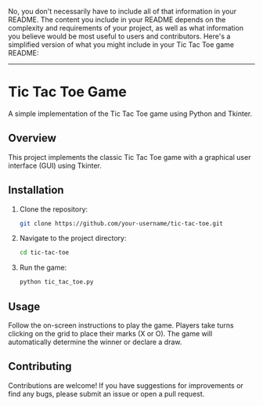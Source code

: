 No, you don't necessarily have to include all of that information in your README. The content you include in your README depends on the complexity and requirements of your project, as well as what information you believe would be most useful to users and contributors. Here's a simplified version of what you might include in your Tic Tac Toe game README:

---

# Tic Tac Toe Game

A simple implementation of the Tic Tac Toe game using Python and Tkinter.

## Overview

This project implements the classic Tic Tac Toe game with a graphical user interface (GUI) using Tkinter.

## Installation

1. Clone the repository:

   ```bash
   git clone https://github.com/your-username/tic-tac-toe.git
   ```

2. Navigate to the project directory:

   ```bash
   cd tic-tac-toe
   ```

3. Run the game:

   ```bash
   python tic_tac_toe.py
   ```

## Usage

Follow the on-screen instructions to play the game. Players take turns clicking on the grid to place their marks (X or O). The game will automatically determine the winner or declare a draw.

## Contributing

Contributions are welcome! If you have suggestions for improvements or find any bugs, please submit an issue or open a pull request.
